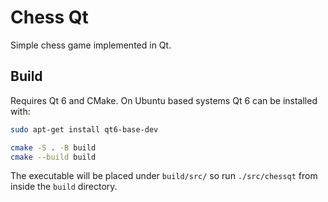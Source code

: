 # Chess Qt

Simple chess game implemented in Qt.

## Build

Requires Qt 6 and CMake.
On Ubuntu based systems Qt 6 can be installed with:

```bash
sudo apt-get install qt6-base-dev
```

```bash
cmake -S . -B build
cmake --build build
```

The executable will be placed under `build/src/` so run `./src/chessqt`
from inside the `build` directory.
